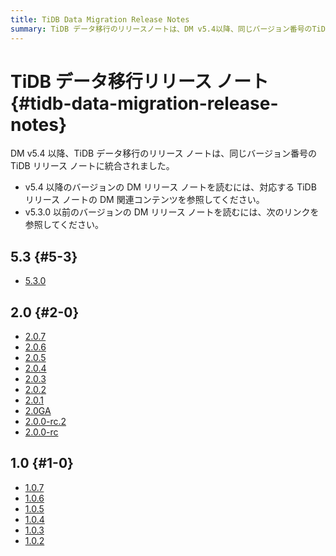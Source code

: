 ```yaml
---
title: TiDB Data Migration Release Notes
summary: TiDB データ移行のリリースノートは、DM v5.4以降、同じバージョン番号のTiDBリリースノートに統合されました。v5.4以降のDMリリースノートは、対応するTiDBリリースノートのDM関連コンテンツを参照してください。v5.3.0以前のDMリリースノートは、リンクを参照してください。
---
```


# TiDB データ移行リリース ノート {#tidb-data-migration-release-notes}

DM v5.4 以降、TiDB データ移行のリリース ノートは、同じバージョン番号の TiDB リリース ノートに統合されました。

-   v5.4 以降のバージョンの DM リリース ノートを読むには、対応する TiDB リリース ノートの DM 関連コンテンツを参照してください。
-   v5.3.0 以前のバージョンの DM リリース ノートを読むには、次のリンクを参照してください。

## 5.3 {#5-3}

-   [5.3.0](https://docs.pingcap.com/tidb-data-migration/v5.3/5.3.0/)

## 2.0 {#2-0}

-   [2.0.7](https://docs.pingcap.com/tidb-data-migration/v5.3/2.0.7/)
-   [2.0.6](https://docs.pingcap.com/tidb-data-migration/v5.3/2.0.6/)
-   [2.0.5](https://docs.pingcap.com/tidb-data-migration/v5.3/2.0.5/)
-   [2.0.4](https://docs.pingcap.com/tidb-data-migration/v5.3/2.0.4/)
-   [2.0.3](https://docs.pingcap.com/tidb-data-migration/v5.3/2.0.3/)
-   [2.0.2](https://docs.pingcap.com/tidb-data-migration/v5.3/2.0.2/)
-   [2.0.1](https://docs.pingcap.com/tidb-data-migration/v5.3/2.0.1/)
-   [2.0GA](https://docs.pingcap.com/tidb-data-migration/v5.3/2.0.0-ga/)
-   [2.0.0-rc.2](https://docs.pingcap.com/tidb-data-migration/v5.3/2.0.0-rc.2/)
-   [2.0.0-rc](https://docs.pingcap.com/tidb-data-migration/v5.3/2.0.0-rc/)

## 1.0 {#1-0}

-   [1.0.7](https://docs.pingcap.com/tidb-data-migration/v5.3/1.0.7/)
-   [1.0.6](https://docs.pingcap.com/tidb-data-migration/v5.3/1.0.6/)
-   [1.0.5](https://docs.pingcap.com/tidb-data-migration/v5.3/1.0.5/)
-   [1.0.4](https://docs.pingcap.com/tidb-data-migration/v5.3/1.0.4/)
-   [1.0.3](https://docs.pingcap.com/tidb-data-migration/v5.3/1.0.3/)
-   [1.0.2](https://docs.pingcap.com/tidb-data-migration/v5.3/1.0.2/)

